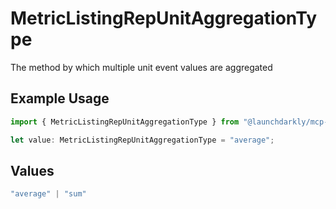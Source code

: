 # MetricListingRepUnitAggregationType

The method by which multiple unit event values are aggregated

## Example Usage

```typescript
import { MetricListingRepUnitAggregationType } from "@launchdarkly/mcp-server/models/components";

let value: MetricListingRepUnitAggregationType = "average";
```

## Values

```typescript
"average" | "sum"
```